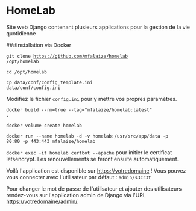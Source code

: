 HomeLab
=======

Site web Django contenant plusieurs applications pour la gestion de la vie quotidienne

###Installation via Docker

<code>git clone https://github.com/mfalaize/homelab /opt/homelab</code>

<code>cd /opt/homelab</code>

<code>cp data/conf/config_template.ini data/conf/config.ini</code>

Modifiez le fichier <code>config.ini</code> pour y mettre vos propres paramètres.

<code>docker build --rm=true --tag="mfalaize/homelab:latest" .</code>

<code>docker volume create homelab</code>

<code>docker run --name homelab -d -v homelab:/usr/src/app/data -p 80:80 -p 443:443 mfalaize/homelab</code>

<code>docker exec -it homelab certbot --apache</code> pour initier le certificat letsencrypt. Les renouvellements se feront ensuite automatiquement.

Voilà l'application est disponible sur [https://votredomaine](#) ! Vous pouvez vous connecter avec l'utilisateur par défaut : <code>admin/s3cr3t</code>

Pour changer le mot de passe de l'utilisateur et ajouter des utilisateurs rendez-vous sur l'application admin de Django via l'URL [https://votredomaine/admin/](#).
